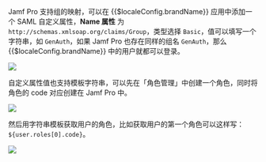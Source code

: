 <IntegrationDetailCard title="如何登录 Jamf Pro 中不存在用户">

Jamf Pro 支持组的映射，可以在 {{$localeConfig.brandName}} 应用中添加一个 SAML 自定义属性，**Name 属性** 为 `http://schemas.xmlsoap.org/claims/Group`，类型选择 `Basic`，值可以填写一个字符串，如 `GenAuth`，如果 Jamf Pro 也存在同样的组名 `GenAuth`，那么 {{$localeConfig.brandName}} 中的用户就都可以登录。

![](~@imagesZhCn/integration/jamf/4-1.png)

自定义属性值也支持模板字符串，可以先在「角色管理」中创建一个角色，同时将角色的 code 对应创建在 Jamf Pro 中。

![](~@imagesZhCn/integration/jamf/4-2.png)

然后用字符串模板获取用户的角色，比如获取用户的第一个角色可以这样写： `${user.roles[0].code}`。

![](~@imagesZhCn/integration/jamf/4-3.png)

</IntegrationDetailCard>
